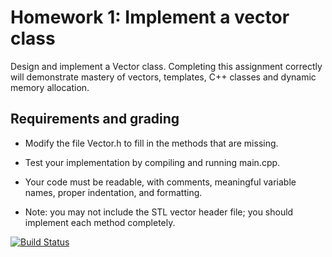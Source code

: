 # Homework 1: Implement a vector class

Design and implement a Vector class. Completing this assignment correctly will demonstrate mastery of vectors, templates, C++ classes and dynamic memory allocation.

## Requirements and grading

* Modify the file Vector.h to fill in the methods that are missing.

* Test your implementation by compiling and running main.cpp.

* Your code must be readable, with comments, meaningful variable names, proper indentation, and formatting.

* Note: you may not include the STL vector header file; you should implement each method completely.

[![Build Status](https://travis-ci.com/cisc3130/1-vector.svg?token=sGqTPYKnjS4iVpK7fKg1&branch=master)](https://travis-ci.com/cisc3130/1-vector)
